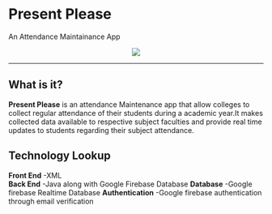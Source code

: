 # Present Please  
An Attendance Maintainance App  


<div align="center">
  <img src="https://github.com/SamyadeepBhowmick/FINALPROJECT1_0/blob/master/app/src/main/icon-web.png"><br>
</div>

-----------------



## What is it?  
**Present Please** is an attendance Maintenance app that allow colleges to collect regular attendance of their students during a academic year.It makes collected data available to respective subject faculties and provide real time updates to students regarding their subject attendance.      
## Technology Lookup  
**Front End** -XML   
**Back End** -Java along with Google Firebase Database
**Database** -Google firebase Realtime Database
**Authentication** -Google firebase authentication through email verification
